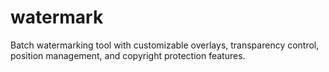 # watermark

Batch watermarking tool with customizable overlays, transparency control, position management, and copyright protection features.

